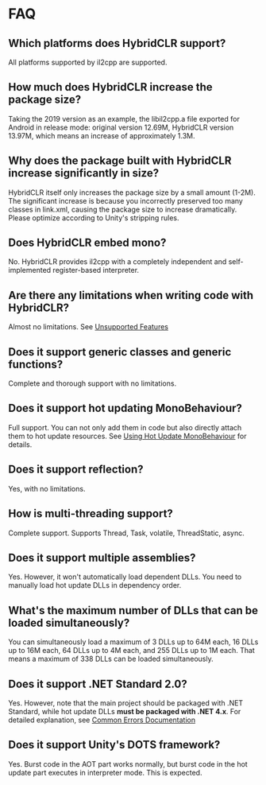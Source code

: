 # FAQ

## Which platforms does HybridCLR support?

All platforms supported by il2cpp are supported.

## How much does HybridCLR increase the package size?

Taking the 2019 version as an example, the libil2cpp.a file exported for Android in release mode: original version 12.69M, HybridCLR version 13.97M, which means an increase of approximately 1.3M.

## Why does the package built with HybridCLR increase significantly in size?

HybridCLR itself only increases the package size by a small amount (1-2M). The significant increase is because you incorrectly preserved too many classes in link.xml, causing the package size to increase dramatically. Please optimize according to Unity's stripping rules.

## Does HybridCLR embed mono?

No. HybridCLR provides il2cpp with a completely independent and self-implemented register-based interpreter.

## Are there any limitations when writing code with HybridCLR?

Almost no limitations. See [Unsupported Features](/basic/notsupportedfeatures.md)

## Does it support generic classes and generic functions?

Complete and thorough support with no limitations.

## Does it support hot updating MonoBehaviour?

Full support. You can not only add them in code but also directly attach them to hot update resources. See [Using Hot Update MonoBehaviour](/basic/monobehaviour.md) for details.

## Does it support reflection?

Yes, with no limitations.

## How is multi-threading support?

Complete support. Supports Thread, Task, volatile, ThreadStatic, async.

## Does it support multiple assemblies?

Yes. However, it won't automatically load dependent DLLs. You need to manually load hot update DLLs in dependency order.

## What's the maximum number of DLLs that can be loaded simultaneously?

You can simultaneously load a maximum of 3 DLLs up to 64M each, 16 DLLs up to 16M each, 64 DLLs up to 4M each, and 255 DLLs up to 1M each. That means a maximum of 338 DLLs can be loaded simultaneously.

## Does it support .NET Standard 2.0?

Yes. However, note that the main project should be packaged with .NET Standard, while hot update DLLs **must be packaged with .NET 4.x**. For detailed explanation, see [Common Errors Documentation](/help/commonerrors.md)

## Does it support Unity's DOTS framework?

Yes. Burst code in the AOT part works normally, but burst code in the hot update part executes in interpreter mode. This is expected.



